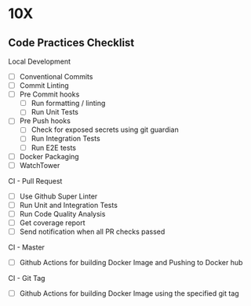 # 10X

## Code Practices Checklist

Local Development
- [ ] Conventional Commits
- [ ] Commit Linting
- [ ] Pre Commit hooks
    - [ ] Run formatting / linting
    - [ ] Run Unit Tests
- [ ] Pre Push hooks
    - [ ] Check for exposed secrets using git guardian
    - [ ] Run Integration Tests
    - [ ] Run E2E tests
- [ ] Docker Packaging
- [ ] WatchTower 

CI - Pull Request
- [ ] Use Github Super Linter
- [ ] Run Unit and Integration Tests
- [ ] Run Code Quality Analysis
- [ ] Get coverage report
- [ ] Send notification when all PR checks passed

CI - Master
- [ ] Github Actions for building Docker Image and Pushing to Docker hub

CI - Git Tag
- [ ] Github Actions for building Docker Image using the specified git tag

